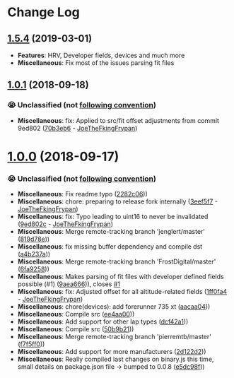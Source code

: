 # Change Log

<a name="1.5.4"></a>

## [1.5.4](https://github.com/jimmykane/fit-parser/compare/v1.0.0...v1.5.3) (2019-03-01)

- **Features**: HRV, Developer fields, devices and much more
- **Miscellaneous**: Fix most of the issues parsing fit files

<a name="1.0.1"></a>

## [1.0.1](https://github.com/pierremtb/easy-fit/compare/v1.0.0...v1.0.1) (2018-09-18)

### 😭 Unclassified (not [following convention](https://github.com/sportheroes/bk-conventional-changelog#types-of-commits))

- **Miscellaneous**: fix: Applied to src/fit offset adjustments from commit 9ed802 ([70b3eb6](https://github.com/pierremtb/easy-fit/commit/70b3eb6) - [JoeTheFkingFrypan](https://github.com/JoeTheFkingFrypan))

<a name="1.0.0"></a>

# [1.0.0](https://github.com/pierremtb/easy-fit/compare/0.0.7...1.0.0) (2018-09-17)

### 😭 Unclassified (not [following convention](https://github.com/sportheroes/bk-conventional-changelog#types-of-commits))

- **Miscellaneous**: Fix readme typo ([2282c06](https://github.com/pierremtb/easy-fit/commit/2282c06)))
- **Miscellaneous**: chore: preparing to release fork internally ([3eef5f7](https://github.com/pierremtb/easy-fit/commit/3eef5f7) - [JoeTheFkingFrypan](https://github.com/JoeTheFkingFrypan))
- **Miscellaneous**: fix: Typo leading to uint16 to never be invalidated ([9ed802c](https://github.com/pierremtb/easy-fit/commit/9ed802c) - [JoeTheFkingFrypan](https://github.com/JoeTheFkingFrypan))
- **Miscellaneous**: Merge remote-tracking branch 'jenglert/master' ([819d78e](https://github.com/pierremtb/easy-fit/commit/819d78e)))
- **Miscellaneous**: fix missing buffer dependency and compile dst ([a4b237a](https://github.com/pierremtb/easy-fit/commit/a4b237a)))
- **Miscellaneous**: Merge remote-tracking branch 'FrostDigital/master' ([6fa9258](https://github.com/pierremtb/easy-fit/commit/6fa9258)))
- **Miscellaneous**: Makes parsing of fit files with developer defined fields possible (#1) ([9aea666](https://github.com/pierremtb/easy-fit/commit/9aea666))), closes [#1](https://github.com/pierremtb/easy-fit/issues/1)
- **Miscellaneous**: fix: Adjusted offset for all altitude-related fields ([1ff0fa4](https://github.com/pierremtb/easy-fit/commit/1ff0fa4) - [JoeTheFkingFrypan](https://github.com/JoeTheFkingFrypan))
- **Miscellaneous**: chore(devices): add forerunner 735 xt ([aacaa04](https://github.com/pierremtb/easy-fit/commit/aacaa04)))
- **Miscellaneous**: Compile src ([ee4aa00](https://github.com/pierremtb/easy-fit/commit/ee4aa00)))
- **Miscellaneous**: Add support for other lap types ([dcf42a1](https://github.com/pierremtb/easy-fit/commit/dcf42a1)))
- **Miscellaneous**: Compile src ([50b9b21](https://github.com/pierremtb/easy-fit/commit/50b9b21)))
- **Miscellaneous**: Merge remote-tracking branch 'pierremtb/master' ([f7f5ff0](https://github.com/pierremtb/easy-fit/commit/f7f5ff0)))
- **Miscellaneous**: Add support for more manufacturers ([2d122d2](https://github.com/pierremtb/easy-fit/commit/2d122d2)))
- **Miscellaneous**: Really compiled last changes on binary.js this time, small details on package.json file -> bumped to 0.0.8 ([e5dc98f](https://github.com/pierremtb/easy-fit/commit/e5dc98f)))
